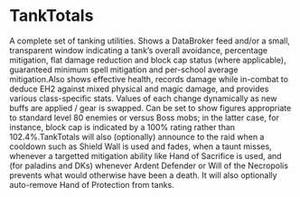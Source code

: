 # TankTotals

A complete set of tanking utilities. Shows a DataBroker feed and/or a small, transparent window indicating a tank’s overall avoidance, percentage mitigation, flat damage reduction and block cap status (where applicable), guaranteed minimum spell mitigation and per-school average mitigation.Also shows effective health, records damage while in-combat to deduce EH2 against mixed physical and magic damage, and provides various class-specific stats. Values of each change dynamically as new buffs are applied / gear is swapped. Can be set to show figures appropriate to standard level 80 enemies or versus Boss mobs; in the latter case, for instance, block cap is indicated by a 100% rating rather than 102.4%.TankTotals will also (optionally) announce to the raid when a cooldown such as Shield Wall is used and fades, when a taunt misses, whenever a targetted mitigation ability like Hand of Sacrifice is used, and (for paladins and DKs) whenever Ardent Defender or Will of the Necropolis prevents what would otherwise have been a death. It will also optionally auto-remove Hand of Protection from tanks.
